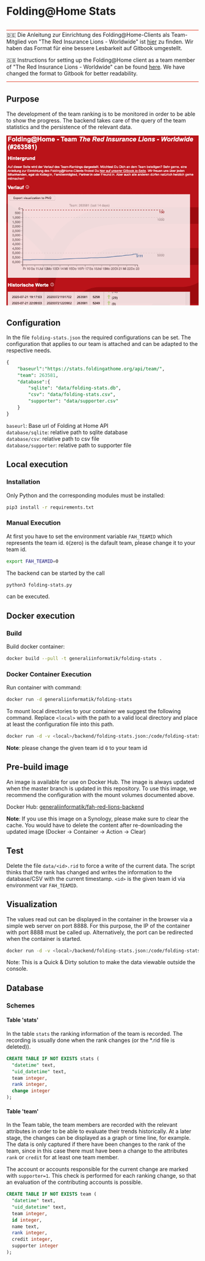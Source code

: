 # Folding@Home Stats

![line](images/line.png)
🇩🇪 Die Anleitung zur Einrichtung des Folding@Home-Clients als Team-Mitglied von "The Red Insurance Lions - Worldwide" ist [hier](http://bit.ly/red-lions-instructions-german) zu finden. Wir haben das Format für eine bessere Lesbarkeit auf Gitbook umgestellt.

🇬🇧 Instructions for setting up the Folding@Home client as a team member of "The Red Insurance Lions - Worldwide" can be found [here](http://bit.ly/red-lions-instructions-english). We have changed the format to Gitbook for better readability.
![line](images/line.png)

## Purpose

The development of the team ranking is to be monitored in order to be able to show the progress. The backend takes care of the query of the team statistics and the persistence of the relevant data.

![dashboard](images/dashboard.png)

## Configuration

In the file ```folding-stats.json``` the required configurations can be set. The configuration that applies to our team is attached and can be adapted to the respective needs.

```sql
{
    "baseurl":"https://stats.foldingathome.org/api/team/",
    "team": 263581,
    "database":{
        "sqlite": "data/folding-stats.db",
        "csv": "data/folding-stats.csv",
        "supporter": "data/supporter.csv"
    }
}
```

```baseurl```: Base url of Folding at Home API  
```database/sqlite```: relative path to sqlite database  
```database/csv```: relative path to csv file  
```database/supporter```: relative path to supporter file

## Local execution

### Installation

Only Python and the corresponding modules must be installed:

```bash
pip3 install -r requirements.txt
```

### Manual Execution

At first you have to set the environment variable `FAH_TEAMID` which represents the team id. `0`(zero) is the dafault team, please change it to your team id.

```bash
export FAH_TEAMID=0
```

The backend can be started by the call

```bash
python3 folding-stats.py
```

can be executed.

## Docker execution

### Build

Build docker container:

```bash
docker build --pull -t generaliinformatik/folding-stats .
```

### Docker Container Execution

Run container with command:

```bash
docker run -d generaliinformatik/folding-stats
```

To mount local directories to your container we suggest the following command. Replace ```<local>``` with the path to a valid local directory and place at least the configuration file into this path.

```bash
docker run -d -v <local>/backend/folding-stats.json:/code/folding-stats.json -v <local>/backend/data/:/code/data/ -v <local>/backend/logs/:/code/logs/ -e FAH_TEAMID=0 generaliinformatik/folding-stats
```

**Note**: please change the given team id `0` to your team id

## Pre-build image

An image is available for use on Docker Hub. The image is always updated when the master branch is updated in this repository. To use this image, we recommend the configuration with the mount volumes documented above.

Docker Hub: [generaliinformatik/fah-red-lions-backend](https://hub.docker.com/repository/docker/generaliinformatik/fah-red-lions-backend)

**Note**: If you use this image on a Synology, please make sure to clear the cache. You would have to delete the content after re-downloading the updated image (Docker -> Container -> Action -> Clear)

## Test

Delete the file ```data/<id>.rid``` to force a write of the current data. The script thinks that the rank has changed and writes the information to the database/CSV with the current timestamp. `<id>` is the given team id via environment var `FAH_TEAMID`.

## Visualization

The values read out can be displayed in the container in the browser via a simple web server on port 8888. For this purpose, the IP of the container with port 8888 must be called up. Alternatively, the port can be redirected when the container is started.

```bash
docker run -d -v <local>/backend/folding-stats.json:/code/folding-stats.json -v <local>/backend/data/:/code/data/ -v <local>/backend/logs/:/code/logs/ -p 8888:8888 generaliinformatik/folding-stats
```

Note: This is a Quick & Dirty solution to make the data viewable outside the console.

## Database

### Schemes

#### Table 'stats'

In the table ```stats``` the ranking information of the team is recorded. The recording is usually done when the rank changes (or the *.rid file is deleted)).

```sql
CREATE TABLE IF NOT EXISTS stats (
  "datetime" text,
  "uid_datetime" text,
  team integer,
  rank integer,
  change integer
);
```

#### Table 'team'

In the Team table, the team members are recorded with the relevant attributes in order to be able to evaluate their trends historically. At a later stage, the changes can be displayed as a graph or time line, for example. The data is only captured if there have been changes to the rank of the team, since in this case there must have been a change to the attributes ```rank``` or ```credit``` for at least one team member.

The account or accounts responsible for the current change are marked with ```supporter=1```. This check is performed for each ranking change, so that an evaluation of the contributing accounts is possible.

```sql
CREATE TABLE IF NOT EXISTS team (
  "datetime" text,
  "uid_datetime" text,
  team integer,
  id integer,
  name text,
  rank integer,
  credit integer,
  supporter integer
);
```
